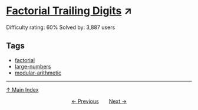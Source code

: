 # [Factorial Trailing Digits](https://projecteuler.net/problem=160) ↗️

Difficulty rating: 60%
Solved by: 3,887 users
## Tags

- [factorial](../tags/factorial.md)
- [large-numbers](../tags/large-numbers.md)
- [modular-arithmetic](../tags/modular-arithmetic.md)



---

[↑ Main Index](../README.md)


<div align=center><a href='159.md'>← Previous</a> &nbsp;&nbsp; &nbsp;&nbsp;  <a href='161.md'>Next →</a></div>
